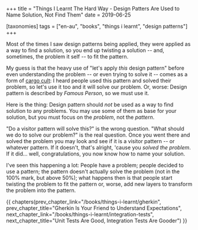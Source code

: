 +++
title = "Things I Learnt The Hard Way - Design Patters Are Used to Name Solution, Not Find Them"
date = 2019-06-25

[taxonomies]
tags = ["en-au", "books", "things i learnt", "design patterns"]
+++

Most of the times I saw design patterns being applied, they were applied as a
way to find a solution, so you end up twisting a solution -- and, sometimes,
the problem it self -- to fit the pattern.

<!-- more -->

My guess is that the heavy use of "let's apply _this_ design pattern" before
even understanding the problem -- or even trying to solve it -- comes as a
form of [cargo cult](/books/things-i-learnt/cargo-cult): I heard people used
this pattern and solved their problem, so let's use it too and it will solve
our problem. Or, worse: Design pattern is described by _Famous Person_, so we
must use it.

Here is the thing: Design pattern should _not_ be used as a way to find
solution to any problems. You may use some of them as base for your solution,
but you must focus on the _problem_, not the _pattern_. 

"Do a visitor pattern will solve this?" is the wrong question. "What should we
do to solve our problem?" is the real question. Once you went there and solved
the problem you may look and see if it is a visitor pattern -- or whatever
pattern. If it doesn't, that's alright, 'cause you _solved the problem_. If it
did... well, congratulations, you now know how to name your solution.

I've seen this happening a lot: People have a problem; people decided to use a
pattern; the pattern doesn't actually solve the problem (not in the 100% mark,
but above 50%); what happens then is that people start twisting the problem to
fit the pattern or, worse, add new layers to transform the problem into the
pattern.

{{ chapters(prev_chapter_link="/books/things-i-learnt/gherkin", prev_chapter_title="Gherkin Is Your Friend to Understand Expectations", next_chapter_link="/books/things-i-learnt/integration-tests", next_chapter_title="Unit Tests Are Good, Integration Tests Are Gooder") }}
